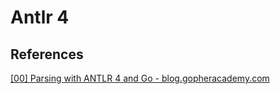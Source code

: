 # Antlr 4

## References

[[00] Parsing with ANTLR 4 and Go - blog.gopheracademy.com](https://blog.gopheracademy.com/advent-2017/parsing-with-antlr4-and-go/)